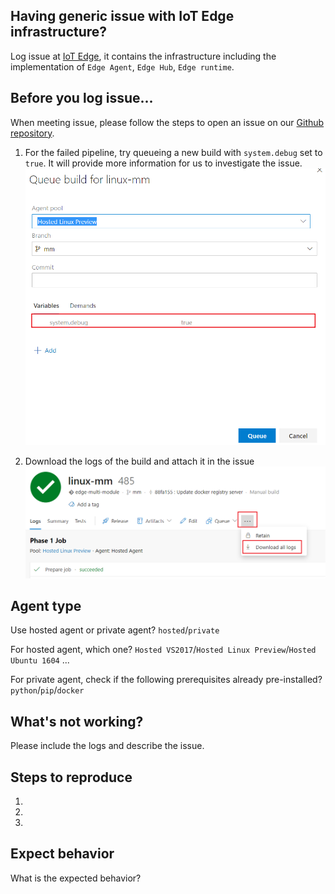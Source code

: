 ## Having generic issue with IoT Edge infrastructure?
Log issue at [IoT Edge](https://github.com/Azure/iotedge), it contains the infrastructure including the implementation of `Edge Agent`, `Edge Hub`, `Edge runtime`. 

## Before you log issue...
When meeting issue, please follow the steps to open an issue on our [Github repository](https://github.com/Microsoft/azure-iot-edge-vsts-extension).

1. For the failed pipeline, try queueing a new build with `system.debug` set to `true`. It will provide more information for us to investigate the issue.
![set debug flag](https://raw.githubusercontent.com/michaeljqzq/host-image/master/docs-6.png)

2. Download the logs of the build and attach it in the issue
![download logs](https://raw.githubusercontent.com/michaeljqzq/host-image/master/docs-7.png)

## Agent type
Use hosted agent or private agent? `hosted`/`private`

For hosted agent, which one? `Hosted VS2017`/`Hosted Linux Preview`/`Hosted Ubuntu 1604` ...

For private agent, check if the following prerequisites already pre-installed? `python`/`pip`/`docker`

## What's not working?
Please include the logs and describe the issue.

## Steps to reproduce
1.
2.
3.

## Expect behavior
What is the expected behavior?